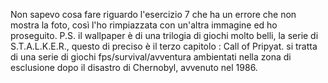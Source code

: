 Non sapevo cosa fare riguardo l'esercizio 7 che ha un errore che non mostra la foto, così l'ho rimpiazzata con un'altra immagine ed ho proseguito.
P.S. il wallpaper è di una trilogia di giochi molto belli, la serie di S.T.A.L.K.E.R., questo di preciso è il terzo capitolo : Call of Pripyat.
si tratta di una serie di giochi fps/survival/avventura ambientati nella zona di esclusione dopo il disastro di Chernobyl, avvenuto nel 1986.
